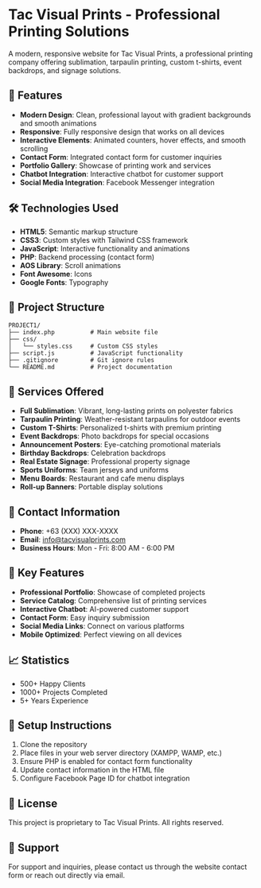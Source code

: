 # Tac Visual Prints - Professional Printing Solutions

A modern, responsive website for Tac Visual Prints, a professional printing company offering sublimation, tarpaulin printing, custom t-shirts, event backdrops, and signage solutions.

## 🎨 Features

- **Modern Design**: Clean, professional layout with gradient backgrounds and smooth animations
- **Responsive**: Fully responsive design that works on all devices
- **Interactive Elements**: Animated counters, hover effects, and smooth scrolling
- **Contact Form**: Integrated contact form for customer inquiries
- **Portfolio Gallery**: Showcase of printing work and services
- **Chatbot Integration**: Interactive chatbot for customer support
- **Social Media Integration**: Facebook Messenger integration

## 🛠️ Technologies Used

- **HTML5**: Semantic markup structure
- **CSS3**: Custom styles with Tailwind CSS framework
- **JavaScript**: Interactive functionality and animations
- **PHP**: Backend processing (contact form)
- **AOS Library**: Scroll animations
- **Font Awesome**: Icons
- **Google Fonts**: Typography

## 📁 Project Structure

```
PROJECT1/
├── index.php          # Main website file
├── css/
│   └── styles.css     # Custom CSS styles
├── script.js          # JavaScript functionality
├── .gitignore         # Git ignore rules
└── README.md          # Project documentation
```

## 🚀 Services Offered

- **Full Sublimation**: Vibrant, long-lasting prints on polyester fabrics
- **Tarpaulin Printing**: Weather-resistant tarpaulins for outdoor events
- **Custom T-Shirts**: Personalized t-shirts with premium printing
- **Event Backdrops**: Photo backdrops for special occasions
- **Announcement Posters**: Eye-catching promotional materials
- **Birthday Backdrops**: Celebration backdrops
- **Real Estate Signage**: Professional property signage
- **Sports Uniforms**: Team jerseys and uniforms
- **Menu Boards**: Restaurant and cafe menu displays
- **Roll-up Banners**: Portable display solutions

## 📱 Contact Information

- **Phone**: +63 (XXX) XXX-XXXX
- **Email**: info@tacvisualprints.com
- **Business Hours**: Mon - Fri: 8:00 AM - 6:00 PM

## 🎯 Key Features

- **Professional Portfolio**: Showcase of completed projects
- **Service Catalog**: Comprehensive list of printing services
- **Interactive Chatbot**: AI-powered customer support
- **Contact Form**: Easy inquiry submission
- **Social Media Links**: Connect on various platforms
- **Mobile Optimized**: Perfect viewing on all devices

## 📈 Statistics

- 500+ Happy Clients
- 1000+ Projects Completed
- 5+ Years Experience

## 🔧 Setup Instructions

1. Clone the repository
2. Place files in your web server directory (XAMPP, WAMP, etc.)
3. Ensure PHP is enabled for contact form functionality
4. Update contact information in the HTML file
5. Configure Facebook Page ID for chatbot integration

## 📝 License

This project is proprietary to Tac Visual Prints. All rights reserved.

## 🤝 Support

For support and inquiries, please contact us through the website contact form or reach out directly via email.
